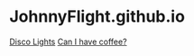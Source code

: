 # JohnnyFlight.github.io

[Disco Lights](disco-lights/index.html)
[Can I have coffee?](coffee-time/index.html)
